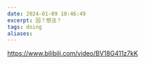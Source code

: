 ```yaml
---
date: 2024-01-09 10:46:49
excerpt: 因？想法？
tags: doing
aliases:
---
```

https://www.bilibili.com/video/BV18G411z7kK


